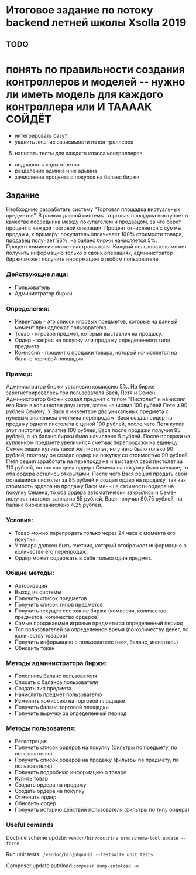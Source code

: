 # Итоговое задание по потоку backend летней школы Xsolla 2019

## TODO


# понять по правильности создания контроллеров и моделей -- нужно ли иметь модель для каждого контроллера или И ТААААК СОЙДЁТ

* интегрировать базу?
* удалить лишние зависимости из контроллеров
5. написать тесты для каждого класса контроллеров
* подравнять коды ответов
* разделение админа и не админа
* зачисление процента с покупок на баланс биржи

## Задание 
Необходимо разработать систему “Торговая площадка виртуальных предметов”.
В рамках данной системы, торговая площадка выступает в качестве посредника между покупателем и продавцом, за что берет процент с каждой торговой операции. 
Процент отчисляется с суммы продажи, к примеру: покупатель оплачивает 100% стоимости товара, продавец получает 95%, на баланс биржи начисляется 5%.  
Процент комиссии может настраиваться. 
Каждый пользователь может получить информацию только о своих операциях, администратор биржи может получить информацию о любом пользователе.

### Действующие лица:
* Пользователь
* Администратор биржи

### Определения: 
* Инвентарь - это список игровых предметов, которые на данный момент принадлежат пользователю.
* Товар - игровой предмет, который выставлен на продажу.
* Ордер - запрос на покупку или продажу определенного типа предмета.
* Комиссия - процент с продажи товара, который начисляется на баланс торговой площадки.

### Пример: 
Администратор биржи установил комиссию 5%. На бирже зарегистрировалось три пользователя Вася, Петя и Семен. Администратор биржи создал предмет с типом “Пистолет” и начислил его Васе в количестве двух штук, затем начислил 100 рублей Пете и 90 рублей Семену. У Васи в инвентаре два уникальных предмета с нулевым значением счетчика перепродаж. Вася создал ордер на продажу одного пистолета с ценой 100 рублей, после чего Петя купил этот пистолет, заплатив 100 рублей, Вася после продажи получил 95 рублей, а на баланс биржи было начислено 5 рублей. После продажи на купленном предмете увеличился счетчик перепродажи на единицу. 
Семен решил купить такой же пистолет, но у него было только 90 рублей, поэтому он создал ордер на покупку со стоимостью 90 рублей. 
Петя решил заработать на перепродаже и выставил свой пистолет за 110 рублей, но так как цена ордера Семена на покупку была меньше, то оба ордера остались открытыми.
После чего Вася решил продать свой оставшийся пистолет за 85 рублей и создал ордер на продажу, так как стоимость ордера на продажу Васи меньше стоимости ордера на покупку Семена, то оба ордера автоматически закрылись и Семен получил пистолет заплатив 85 рублей, Вася получил 80.75 рублей, на баланс биржи зачислено 4.25 рублей. 


### Условия:
* Товар можно перепродать только через 24 часа с момента его покупки.
* У товара должен быть счетчик, который отображает информацию о количестве его перепродаж.
* Ордер может содержать в себе только один предмет.

### Общие методы: 
* Авторизация
* Выход из системы
* Получить список предметов
* Получить список типов предметов
* Получить текущее состояние биржи (комиссия, количество предметов, количество ордеров)
* Самые продаваемые игровые предметы за определенный период
* Топ пользователей за определенное время (по количеству денег, по количеству товаров)
* Получить информацию о пользователе (имя, баланс, инвентарь)
* Обновить токен

### Методы администратора биржи:
* Пополнить баланс пользователя
* Списать с баланса пользователя
* Создать тип предмета
* Начислить предмет пользователю
* Изменить комиссию на торговой площадке
* Получить баланс торговой площадки
* Получить выручку за определенный период

### Методы пользователя:
* Регистрация
* Получить список ордеров на покупку (фильтры по предмету, по пользователю)
* Получить список ордеров на продажу (фильтры по предмету, по пользователю)
* Получить подробную информацию о товаре
* Купить товар
* Создать ордера на продажу
* Создать ордера на покупку
* Отменить ордер
* Обновить ордер
* Получить историю действий пользователя (фильтры по типу ордера)

### Useful comands
Doctrine scheme update: `vendor/bin/doctrine orm:schema-tool:update --force`

Run unit tests `./vendor/bin/phpunit --testsuite unit_tests`

Composer update autoload `composer dump-autoload -o`